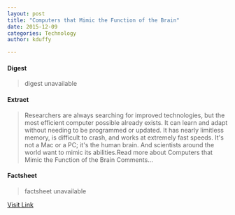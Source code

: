 ```yaml
---
layout: post
title: "Computers that Mimic the Function of the Brain"
date: 2015-12-09
categories: Technology
author: kduffy

---
```



#### Digest
>digest unavailable

#### Extract
>Researchers are always searching for improved technologies, but the most efficient computer possible already exists. It can learn and adapt without needing to be programmed or updated. It has nearly limitless memory, is difficult to crash, and works at extremely fast speeds. It's not a Mac or a PC; it's the human brain. And scientists around the world want to mimic its abilities.Read more about Computers that Mimic the Function of the Brain Comments...

#### Factsheet
>factsheet unavailable

[Visit Link](http://www.pddnet.com/news/2015/04/computers-mimic-function-brain)


